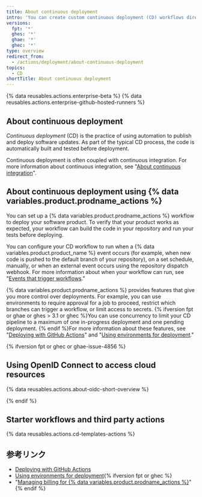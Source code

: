 ```yaml
---
title: About continuous deployment
intro: 'You can create custom continuous deployment (CD) workflows directly in your {% data variables.product.prodname_dotcom %} repository with {% data variables.product.prodname_actions %}.'
versions:
  fpt: '*'
  ghes: '*'
  ghae: '*'
  ghec: '*'
type: overview
redirect_from:
  - /actions/deployment/about-continuous-deployment
topics:
  - CD
shortTitle: About continuous deployment
---
```


{% data reusables.actions.enterprise-beta %}
{% data reusables.actions.enterprise-github-hosted-runners %}

## About continuous deployment

_Continuous deployment_ (CD) is the practice of using automation to publish and deploy software updates. As part of the typical CD process, the code is automatically built and tested before deployment.

Continuous deployment is often coupled with continuous integration. For more information about continuous integration, see "[About continuous integration](/actions/guides/about-continuous-integration)".

## About continuous deployment using {% data variables.product.prodname_actions %}

You can set up a {% data variables.product.prodname_actions %} workflow to deploy your software product. To verify that your product works as expected, your workflow can build the code in your repository and run your tests before deploying.

You can configure your CD workflow to run when a {% data variables.product.product_name %} event occurs (for example, when new code is pushed to the default branch of your repository), on a set schedule, manually, or when an external event occurs using the repository dispatch webhook. For more information about when your workflow can run, see "[Events that trigger workflows](/actions/reference/events-that-trigger-workflows)."

{% data variables.product.prodname_actions %} provides features that give you more control over deployments. For example, you can use environments to require approval for a job to proceed, restrict which branches can trigger a workflow, or limit access to secrets. {% ifversion fpt or ghae or ghes > 3.1 or ghec %}You can use concurrency to limit your CD pipeline to a maximum of one in-progress deployment and one pending deployment. {% endif %}For more information about these features, see "[Deploying with GitHub Actions](/actions/deployment/deploying-with-github-actions)" and "[Using environments for deployment](/actions/deployment/using-environments-for-deployment)."

{% ifversion fpt or ghec or ghae-issue-4856 %}

## Using OpenID Connect to access cloud resources

{% data reusables.actions.about-oidc-short-overview %}

{% endif %}

## Starter workflows and third party actions

{% data reusables.actions.cd-templates-actions %}

## 参考リンク

- [Deploying with GitHub Actions](/actions/deployment/deploying-with-github-actions)
- [Using environments for deployment](/actions/deployment/using-environments-for-deployment){% ifversion fpt or ghec %}
- "[Managing billing for {% data variables.product.prodname_actions %}](/billing/managing-billing-for-github-actions)"{% endif %}


